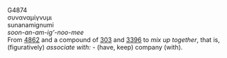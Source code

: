 <body>
  <p>G4874<br>  συναναμίγνυμι  <br> sunanamignumi  <br><i>soon-an-am-ig‘-noo-mee </i><br>From <a href="g4862.htm">4862</a> and a compound of <a href="g0303.htm">303</a> and <a href="g3396.htm">3396</a>  to <i>mix</i> <i>up</i> <i>together</i>, that is, (figuratively) <i>associate</i> <i>with:</i> - (have, keep) company (with).<br></p>
 </body>